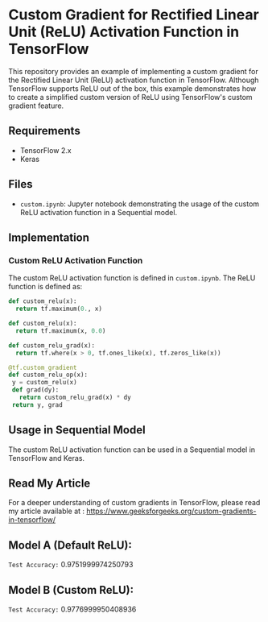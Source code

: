 # Custom Gradient for Rectified Linear Unit (ReLU) Activation Function in TensorFlow

This repository provides an example of implementing a custom gradient for the Rectified Linear Unit (ReLU) activation function in TensorFlow. 
Although TensorFlow supports ReLU out of the box, this example demonstrates how to create a simplified custom version of ReLU using TensorFlow's custom gradient feature.

## Requirements

- TensorFlow 2.x
- Keras

## Files

- `custom.ipynb`: Jupyter notebook demonstrating the usage of the custom ReLU activation function in a Sequential model.

## Implementation

### Custom ReLU Activation Function

The custom ReLU activation function is defined in `custom.ipynb`. The ReLU function is defined as:

```python
def custom_relu(x):
  return tf.maximum(0., x)

def custom_relu(x):
  return tf.maximum(x, 0.0)

def custom_relu_grad(x):
  return tf.where(x > 0, tf.ones_like(x), tf.zeros_like(x))

@tf.custom_gradient
def custom_relu_op(x):
 y = custom_relu(x)
 def grad(dy):
   return custom_relu_grad(x) * dy
 return y, grad

```
## Usage in Sequential Model
The custom ReLU activation function can be used in a Sequential model in TensorFlow and Keras. 

## Read My Article
For a deeper understanding of custom gradients in TensorFlow, please read my article available at : https://www.geeksforgeeks.org/custom-gradients-in-tensorflow/

## Model A (Default ReLU):
`Test Accuracy:` 0.9751999974250793
## Model B (Custom ReLU): 
`Test Accuracy:` 0.9776999950408936
